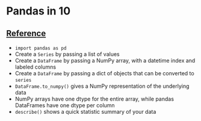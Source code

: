 # Pandas in 10

## [Reference](https://pandas.pydata.org/pandas-docs/stable/user_guide/10min.html)

- `import pandas as pd`
- Create a `Series` by passing a list of values
- Create a `DataFrame` by passing a NumPy array, with a datetime index and labeled columns
- Create a `DataFrame` by passing a dict of objects that can be converted to `series`
- `DataFrame.to_numpy()` gives a NumPy representation of the underlying data
- NumPy arrays have one dtype for the entire array, while pandas DataFrames have one dtype per column
- `describe()` shows a quick statistic summary of your data